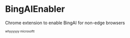 # BingAIEnabler
Chrome extension to enable BingAI for non-edge browsers

<sub><sup>whyyyyyy microsoftt</sup></sub>

